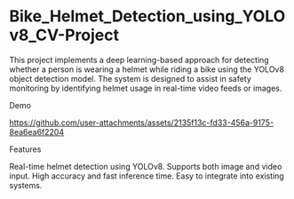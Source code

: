 # Bike_Helmet_Detection_using_YOLOv8_CV-Project


This project implements a deep learning-based approach for detecting whether a person is wearing a helmet while riding a bike using the 
YOLOv8 object detection model. The system is designed to assist in safety monitoring by identifying helmet usage in real-time video feeds or images.


Demo

https://github.com/user-attachments/assets/2135f13c-fd33-456a-9175-8ea6ea6f2204

Features

Real-time helmet detection using YOLOv8.
Supports both image and video input.
High accuracy and fast inference time.
Easy to integrate into existing systems.





